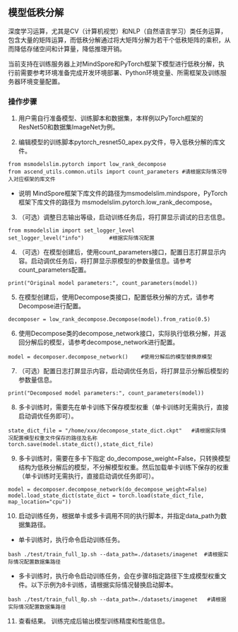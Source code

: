 ## 模型低秩分解

深度学习运算，尤其是CV（计算机视觉）和NLP（自然语言学习）类任务运算，包含大量的矩阵运算，而低秩分解通过将大矩阵分解为若干个低秩矩阵的乘积，从而降低存储空间和计算量，降低推理开销。

当前支持在训练服务器上对MindSpore和PyTorch框架下模型进行低秩分解，执行前需要参考环境准备完成开发环境部署、Python环境变量、所需框架及训练服务器环境变量配置。

### 操作步骤
1. 用户需自行准备模型、训练脚本和数据集，本样例以PyTorch框架的ResNet50和数据集ImageNet为例。

2. 编辑模型的训练脚本pytorch_resnet50_apex.py文件，导入低秩分解的库文件。
```
from msmodelslim.pytorch import low_rank_decompose   
from ascend_utils.common.utils import count_parameters #请根据实际情况导入对应框架的库文件
```
- 说明
MindSpore框架下库文件的路径为msmodelslim.mindspore，PyTorch框架下库文件的路径为 msmodelslim.pytorch.low_rank_decompose。

3. （可选）调整日志输出等级，启动训练任务后，将打屏显示调试的日志信息。
```
from msmodelslim import set_logger_level
set_logger_level("info")        #根据实际情况配置
```
4. （可选）在模型创建后，使用count_parameters接口，配置日志打屏显示内容。启动调优任务后，将打屏显示原模型的参数量信息。请参考count_parameters配置。
```
print("Original model parameters:", count_parameters(model))
```

5. 在模型创建后，使用Decompose类接口，配置低秩分解的方式，请参考Decompose进行配置。
```
decomposer = low_rank_decompose.Decompose(model).from_ratio(0.5) 
```

6. 使用Decompose类的decompose_network接口，实际执行低秩分解，并返回分解后的模型，请参考decompose_network进行配置。
```
model = decomposer.decompose_network()    #使用分解后的模型替换原模型
```

7. （可选）配置日志打屏显示内容，启动调优任务后，将打屏显示分解后模型的参数量信息。
```
print("Decomposed model parameters:", count_parameters(model))
```

8. 多卡训练时，需要先在单卡训练下保存模型权重（单卡训练时无需执行，直接启动调优任务即可）。
```
state_dict_file = "/home/xxx/decompose_state_dict.ckpt"   #请根据实际情况配置模型权重文件保存的路径及名称
torch.save(model.state_dict(),state_dict_file)
```

9. 多卡训练时，需要在多卡下指定 do_decompose_weight=False，只转换模型结构为低秩分解后的模型，不分解模型权重。然后加载单卡训练下保存的权重（单卡训练时无需执行，直接启动调优任务即可）。
```
model = decomposer.decompose_network(do_decompose_weight=False)
model.load_state_dict(state_dict = torch.load(state_dict_file, map_location="cpu"))
```

10. 启动训练任务，根据单卡或多卡调用不同的执行脚本，并指定data_path为数据集路径。
- 单卡训练时，执行命令启动训练任务。
```
bash ./test/train_full_1p.sh --data_path=./datasets/imagenet  #请根据实际情况配置数据集路径
```
- 多卡训练时，执行命令启动训练任务，会在步骤8指定路径下生成模型权重文件。以下示例为8卡训练，请根据实际情况替换启动脚本。
```
bash ./test/train_full_8p.sh --data_path=./datasets/imagenet   #请根据实际情况配置数据集路径
```

11. 查看结果。
训练完成后输出模型训练精度和性能信息。